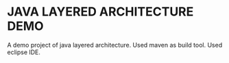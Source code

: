 # JAVA LAYERED ARCHITECTURE DEMO
A demo project of java layered architecture.
Used maven as build tool.
Used eclipse IDE.
